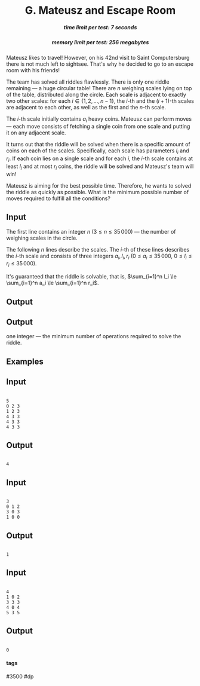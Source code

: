 <h1 style='text-align: center;'> G. Mateusz and Escape Room</h1>

<h5 style='text-align: center;'>time limit per test: 7 seconds</h5>
<h5 style='text-align: center;'>memory limit per test: 256 megabytes</h5>

Mateusz likes to travel! However, on his $42$nd visit to Saint Computersburg there is not much left to sightsee. That's why he decided to go to an escape room with his friends!

The team has solved all riddles flawlessly. There is only one riddle remaining — a huge circular table! There are $n$ weighing scales lying on top of the table, distributed along the circle. Each scale is adjacent to exactly two other scales: for each $i \in \{1, 2, \dots, n-1\}$, the $i$-th and the $(i+1)$-th scales are adjacent to each other, as well as the first and the $n$-th scale.

The $i$-th scale initially contains $a_i$ heavy coins. Mateusz can perform moves — each move consists of fetching a single coin from one scale and putting it on any adjacent scale.

It turns out that the riddle will be solved when there is a specific amount of coins on each of the scales. Specifically, each scale has parameters $l_i$ and $r_i$. If each coin lies on a single scale and for each $i$, the $i$-th scale contains at least $l_i$ and at most $r_i$ coins, the riddle will be solved and Mateusz's team will win!

Mateusz is aiming for the best possible time. Therefore, he wants to solved the riddle as quickly as possible. What is the minimum possible number of moves required to fulfill all the conditions?

## Input

The first line contains an integer $n$ ($3 \le n \le 35\,000$) — the number of weighing scales in the circle.

The following $n$ lines describe the scales. The $i$-th of these lines describes the $i$-th scale and consists of three integers $a_i, l_i, r_i$ ($0 \le a_i \le 35\,000$, $0 \le l_i \le r_i \le 35\,000$).

It's guaranteed that the riddle is solvable, that is, $\sum_{i=1}^n l_i \le \sum_{i=1}^n a_i \le \sum_{i=1}^n r_i$.

## Output

## Output

 one integer — the minimum number of operations required to solve the riddle.

## Examples

## Input


```

5
0 2 3
1 2 3
4 3 3
4 3 3
4 3 3

```
## Output


```

4

```
## Input


```

3
0 1 2
3 0 3
1 0 0

```
## Output


```

1

```
## Input


```

4
1 0 2
3 3 3
4 0 4
5 3 5

```
## Output


```

0

```


#### tags 

#3500 #dp 